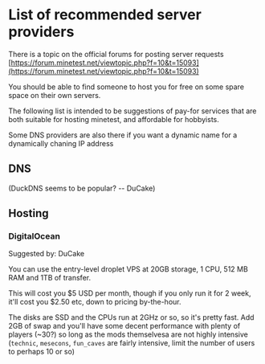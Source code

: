 # List of recommended server providers

There is a topic on the official forums for posting server requests [https://forum.minetest.net/viewtopic.php?f=10&t=15093](https://forum.minetest.net/viewtopic.php?f=10&t=15093)

You should be able to find someone to host you for free on some spare space on their own servers.

The following list is intended to be suggestions of pay-for services that are both suitable for hosting minetest, and affordable for hobbyists.

Some DNS providers are also there if you want a dynamic name for a dynamically chaning IP address

## DNS

(DuckDNS seems to be popular? -- DuCake)

## Hosting

### DigitalOcean

Suggested by: DuCake

You can use the entry-level droplet VPS at 20GB storage, 1 CPU, 512 MB RAM and 1TB of transfer.

This will cost you $5 USD per month, though if you only run it for 2 week, it'll cost you $2.50 etc, down to pricing by-the-hour.

The disks are SSD and the CPUs run at 2GHz or so, so it's pretty fast. Add 2GB of swap and you'll have some decent performance with plenty of players (~30?) so long as the mods themselvesa are not highly intensive (`technic`, `mesecons`, `fun_caves` are fairly intensive, limit the number of users to perhaps 10 or so)

